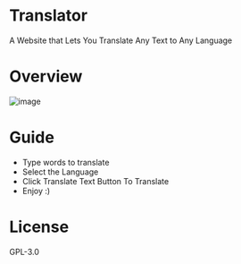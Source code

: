 # Translator
A Website that Lets You Translate Any Text to Any Language

# Overview
![image](https://user-images.githubusercontent.com/100826194/166637586-2084c7e3-9049-4966-b6bc-bc9841fbbfcf.png)

# Guide
- Type words to translate
- Select the Language
- Click Translate Text Button To Translate
- Enjoy :)

# License
GPL-3.0
